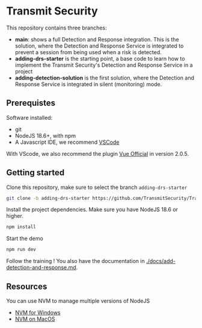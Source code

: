 # Transmit Security

This repository contains three branches:
- **main**: shows a full Detection and Response integration. This is the solution, where the Detection and Response Service is integrated to prevent a session from being used when a risk is detected.
- **adding-drs-starter** is the starting point, a base code to learn how to implement the Transmit Security's Detection and Response Service in a project
- **adding-detection-solution** is the first solution, where the Detection and Response Service is integrated in silent (monitoring) mode. 

## Prerequistes

Software installed:
- git
- NodeJS 18.6+, with npm
- A Javascript IDE, we recommend [VSCode](https://code.visualstudio.com/)

With VScode, we also recommend the plugin [Vue Official](https://marketplace.visualstudio.com/items?itemName=Vue.volar) in version 2.0.5.

## Getting started

Clone this repository, make sure to select the branch `adding-drs-starter`

```bash
git clone -b adding-drs-starter https://github.com/TransmitSecurity/Training-DRS.git
```

Install the project dependencies.
Make sure you have NodeJS 18.6 or higher.

```bash
npm install
```

Start the demo

```bash
npm run dev
```

Follow the training !
You also have the documentation in [./docs/add-detection-and-response.md](./docs/add-detection-and-response.md).


## Resources

You can use NVM to manage multiple versions of NodeJS
* [NVM for Windows](https://github.com/coreybutler/nvm-windows)
* [NVM on MacOS](https://github.com/nvm-sh/nvm?tab=readme-ov-file#installing-and-updating)